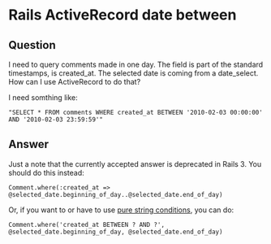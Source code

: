 
# Rails ActiveRecord date between

## Question
        
I need to query comments made in one day. The field is part of the standard timestamps, is created\_at. The selected date is coming from a date\_select. How can I use ActiveRecord to do that?

I need somthing like:

    "SELECT * FROM comments WHERE created_at BETWEEN '2010-02-03 00:00:00' AND '2010-02-03 23:59:59'"

## Answer
        
Just a note that the currently accepted answer is deprecated in Rails 3. You should do this instead:

    Comment.where(:created_at => @selected_date.beginning_of_day..@selected_date.end_of_day)
    

Or, if you want to or have to use [pure string conditions](http://guides.rubyonrails.org/active_record_querying.html#pure-string-conditions), you can do:

    Comment.where('created_at BETWEEN ? AND ?', @selected_date.beginning_of_day, @selected_date.end_of_day)
